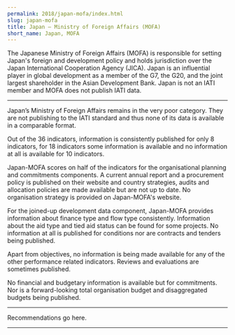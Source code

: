 ```yaml
---
permalink: 2018/japan-mofa/index.html
slug: japan-mofa
title: Japan – Ministry of Foreign Affairs (MOFA)
short_name: Japan, MOFA
---
```


The Japanese Ministry of Foreign Affairs (MOFA) is responsible for setting Japan's foreign and development policy and holds jurisdiction over the Japan International Cooperation Agency (JICA). Japan is an influential player in global development as a member of the G7, the G20, and the joint largest shareholder in the Asian Development Bank. Japan is not an IATI member and MOFA does not publish IATI data.

---

Japan’s Ministry of Foreign Affairs remains in the very poor category. They are not publishing to the IATI standard and thus none of its data is available in a comparable format. 

Out of the 36 indicators, information is consistently published for only 8 indicators, for 18 indicators some information is available and no information at all is available for 10 indicators. 

Japan-MOFA scores on half of the indicators for the organisational planning and commitments components. A current annual report and a procurement policy is published on their website and country strategies, audits and allocation policies are made available but are not up to date. No organisation strategy is provided on Japan-MOFA's website. 

For the joined-up development data component, Japan-MOFA provides information about finance type and flow type consistently. Information about the aid type and tied aid status can be found for some projects. No information at all is published for conditions nor are contracts and tenders being published. 

Apart from objectives, no information is being made available for any of the other performance related indicators. Reviews and evaluations are sometimes published. 

No financial and budgetary information is available but for commitments. Nor is a forward-looking total organisation budget and disaggregated budgets being published. 



---

Recommendations go here.

---
